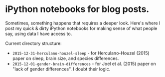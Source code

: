 # iPython notebooks for blog posts.

Sometimes, something happens that requires a deeper look. Here's where I post my quick & dirty iPython notebooks for making sense of what people say, using data I have access to.

Current directory structure:

* `2015-12-31-herculano-houzel-sleep` - for Herculano-Houzel (2015) paper on sleep, brain size, and species differences.
* `2015-12-01-gender-brain-differences` - for Joel et al. (2015) paper on "lack of gender differences". I doubt their logic.
